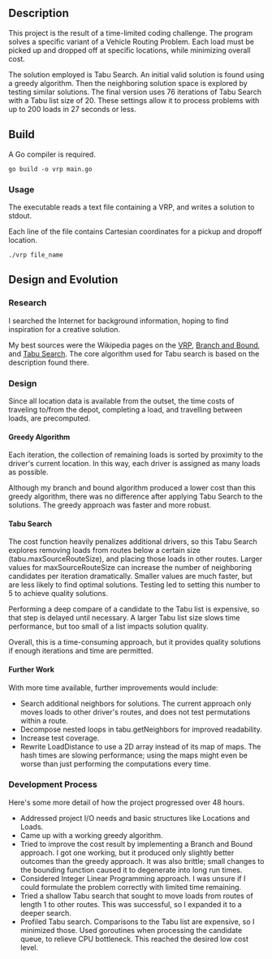 ## Description
This project is the result of a time-limited coding challenge.
The program solves a specific variant of a Vehicle Routing Problem.
Each load must be picked up and dropped off at specific locations, while minimizing overall cost.

The solution employed is Tabu Search. An initial valid solution is found using a greedy algorithm. Then the neighboring solution space is explored by testing similar solutions.
The final version uses 76 iterations of Tabu Search with a Tabu list size of 20. These settings allow it to process problems with up to 200 loads in 27 seconds or less.

## Build
A Go compiler is required.
```
go build -o vrp main.go
```

### Usage
The executable reads a text file containing a VRP, and writes a solution to stdout.

Each line of the file contains Cartesian coordinates for a pickup and dropoff location.

```
./vrp file_name
```

## Design and Evolution
### Research
I searched the Internet for background information, hoping to find inspiration for a creative solution.

My best sources were the Wikipedia pages on the [VRP](https://en.wikipedia.org/wiki/Vehicle_routing_problem), [Branch and Bound](https://en.wikipedia.org/wiki/Branch_and_bound), and [Tabu Search](https://en.wikipedia.org/wiki/Tabu_search).
The core algorithm used for Tabu search is based on the description found there.

### Design
Since all location data is available from the outset, the time costs of traveling to/from the depot, completing a load, and travelling between loads, are precomputed.

#### Greedy Algorithm
Each iteration, the collection of remaining loads is sorted by proximity to the driver's current location. In this way, each driver is assigned as many loads as possible.

Although my branch and bound algorithm produced a lower cost than this greedy algorithm, there was no difference after applying Tabu Search to the solutions. The greedy approach was faster and more robust.

#### Tabu Search
The cost function heavily penalizes additional drivers, so this Tabu Search explores removing loads from routes below a certain size (tabu.maxSourceRouteSize), and placing those loads in other routes. Larger values for maxSourceRouteSize can increase the number of neighboring candidates per iteration dramatically. Smaller values are much faster, but are less likely to find optimal solutions. Testing led to setting this number to 5 to achieve quality solutions.

Performing a deep compare of a candidate to the Tabu list is expensive, so that step is delayed until necessary. A larger Tabu list size slows time performance, but too small of a list impacts solution quality.

Overall, this is a time-consuming approach, but it provides quality solutions if enough iterations and time are permitted.

#### Further Work
With more time available, further improvements would include:
- Search additional neighbors for solutions. The current approach only moves loads to other driver's routes, and does not test permutations within a route.
- Decompose nested loops in tabu.getNeighbors for improved readability.
- Increase test coverage.
- Rewrite LoadDistance to use a 2D array instead of its map of maps. The hash times are slowing performance; using the maps might even be worse than just performing the computations every time.

### Development Process
Here's some more detail of how the project progressed over 48 hours.
- Addressed project I/O needs and basic structures like Locations and Loads.
- Came up with a working greedy algorithm.
- Tried to improve the cost result by implementing a Branch and Bound approach. I got one working, but it produced only slightly better outcomes than the greedy approach. It was also brittle; small changes to the bounding function caused it to degenerate into long run times.
- Considered Integer Linear Programming approach. I was unsure if I could formulate the problem correctly with limited time remaining.
- Tried a shallow Tabu search that sought to move loads from routes of length 1 to other routes. This was successful, so I expanded it to a deeper search.
- Profiled Tabu search. Comparisons to the Tabu list are expensive, so I minimized those. Used goroutines when processing the candidate queue, to relieve CPU bottleneck. This reached the desired low cost level.

